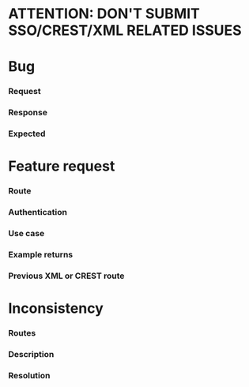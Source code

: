 # ATTENTION: DON'T SUBMIT SSO/CREST/XML RELATED ISSUES

# Bug

### Request

### Response

### Expected


# Feature request

### Route

### Authentication

### Use case

### Example returns

### Previous XML or CREST route


# Inconsistency

### Routes

### Description

### Resolution
